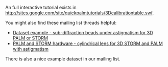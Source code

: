 An full interactive tutorial exists in http://sites.google.com/site/quickpalmtutorials/3Dcalibrationtable.swf.

You might also find these mailing list threads helpful:
  * [Dataset example - sub-diffraction beads under astigmatism for 3D PALM or STORM](http://groups.google.com/group/quickpalm/t/5f296bc9dd513e3e)
  * [PALM and STORM hardware - cylindrical lens for 3D STORM and PALM with astigmatism](http://groups.google.com/group/quickpalm/t/e0f7b5bb9d816df4)

There is also a nice example dataset in our mailing list.